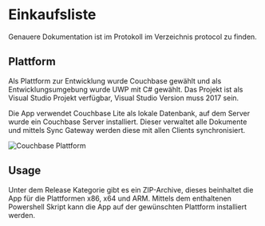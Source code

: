 # Einkaufsliste

Genauere Dokumentation ist im Protokoll im Verzeichnis protocol zu finden.

## Plattform

Als Plattform zur Entwicklung wurde Couchbase gewählt und als Entwicklungsumgebung wurde UWP mit C# gewählt. Das Projekt ist als Visual Studio Projekt verfügbar, Visual Studio Version muss 2017 sein. 

Die App verwendet Couchbase Lite als lokale Datenbank, auf dem Server wurde ein Couchbase Server installiert. Dieser verwaltet alle Dokumente und mittels Sync Gateway werden diese mit allen Clients synchronisiert.

![Couchbase Plattform](https://blog.couchbase.com/wp-content/uploads/2017/03/building-net-apps-using-couchbase-lite-4-638.jpg)


## Usage

Unter dem Release Kategorie gibt es ein ZIP-Archive, dieses beinhaltet die App für die Plattformen x86, x64 und ARM. Mittels dem enthaltenen Powershell Skript kann die App auf der gewünschten Plattform installiert werden.
